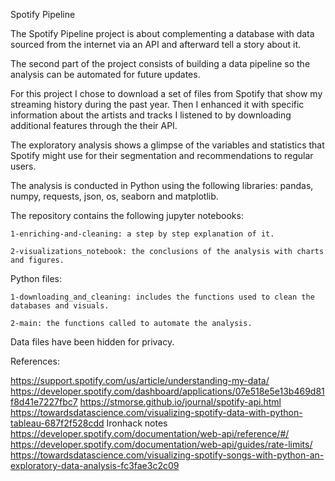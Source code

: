 Spotify Pipeline 

The Spotify Pipeline project is about complementing a database with data sourced from the internet via an API and afterward tell a story about it.

The second part of the project consists of building a data pipeline so the analysis can be automated for future updates.

For this project I chose to download a set of files from Spotify that show my streaming history during the past year. Then I enhanced it with specific information about the artists and tracks I listened to by downloading additional features through the their API.

The exploratory analysis shows a glimpse of the variables and statistics that Spotify might use for their segmentation and recommendations to regular users.

The analysis is conducted in Python using the following libraries: pandas, numpy, requests, json, os, seaborn and matplotlib.

The repository contains the following jupyter notebooks:

    1-enriching-and-cleaning: a step by step explanation of it.

    2-visualizations_notebook: the conclusions of the analysis with charts and figures.

Python files:

    1-downloading_and_cleaning: includes the functions used to clean the databases and visuals.
    
    2-main: the functions called to automate the analysis.

Data files have been hidden for privacy.














References:

https://support.spotify.com/us/article/understanding-my-data/
https://developer.spotify.com/dashboard/applications/07e518e5e13b469d81f8d41e7227fbc7
https://stmorse.github.io/journal/spotify-api.html
https://towardsdatascience.com/visualizing-spotify-data-with-python-tableau-687f2f528cdd
Ironhack notes
https://developer.spotify.com/documentation/web-api/reference/#/
https://developer.spotify.com/documentation/web-api/guides/rate-limits/
https://towardsdatascience.com/visualizing-spotify-songs-with-python-an-exploratory-data-analysis-fc3fae3c2c09
